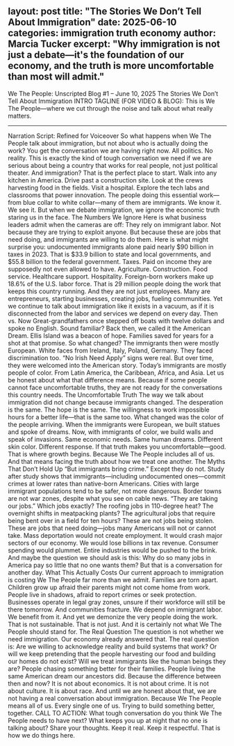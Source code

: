 layout: post
title: "The Stories We Don’t Tell About Immigration"
date: 2025-06-10
categories: immigration truth economy
author: Marcia Tucker
excerpt: "Why immigration is not just a debate—it's the foundation of our economy, and the truth is more uncomfortable than most will admit."
---
We The People: Unscripted
Blog #1 – June 10, 2025
The Stories We Don’t Tell About Immigration
INTRO TAGLINE (FOR VIDEO & BLOG):
This is We The People—where we cut through the noise and talk about what really matters.
________________________________________
Narration Script: Refined for Voiceover
So what happens when We The People talk about immigration, but not about who is actually doing the work?
You get the conversation we are having right now. All politics. No reality.
This is exactly the kind of tough conversation we need if we are serious about being a country that works for real people, not just political theater. And immigration? That is the perfect place to start.
Walk into any kitchen in America.
Drive past a construction site.
Look at the crews harvesting food in the fields.
Visit a hospital.
Explore the tech labs and classrooms that power innovation.
The people doing this essential work—from blue collar to white collar—many of them are immigrants.
We know it. We see it. But when we debate immigration, we ignore the economic truth staring us in the face.
The Numbers We Ignore
Here is what business leaders admit when the cameras are off: They rely on immigrant labor.
Not because they are trying to exploit anyone. But because these are jobs that need doing, and immigrants are willing to do them.
Here is what might surprise you: undocumented immigrants alone paid nearly $90 billion in taxes in 2023. That is $33.9 billion to state and local governments, and $55.8 billion to the federal government.
Taxes. Paid on income they are supposedly not even allowed to have.
Agriculture. Construction. Food service. Healthcare support. Hospitality. Foreign-born workers make up 18.6% of the U.S. labor force. That is 29 million people doing the work that keeps this country running.
And they are not just employees. Many are entrepreneurs, starting businesses, creating jobs, fueling communities.
Yet we continue to talk about immigration like it exists in a vacuum, as if it is disconnected from the labor and services we depend on every day.
Then vs. Now
Great-grandfathers once stepped off boats with twelve dollars and spoke no English. Sound familiar?
Back then, we called it the American Dream. Ellis Island was a beacon of hope. Families saved for years for a shot at that promise.
So what changed?
The immigrants then were mostly European.
White faces from Ireland, Italy, Poland, Germany.
They faced discrimination too.
“No Irish Need Apply” signs were real.
But over time, they were welcomed into the American story.
Today’s immigrants are mostly people of color.
From Latin America, the Caribbean, Africa, and Asia.
Let us be honest about what that difference means. Because if some people cannot face uncomfortable truths, they are not ready for the conversations this country needs.
The Uncomfortable Truth
The way we talk about immigration did not change because immigrants changed. The desperation is the same.
The hope is the same.
The willingness to work impossible hours for a better life—that is the same too.
What changed was the color of the people arriving.
When the immigrants were European, we built statues and spoke of dreams. Now, with immigrants of color, we build walls and speak of invasions.
Same economic needs.
Same human dreams.
Different skin color.
Different response.
If that truth makes you uncomfortable—good. That is where growth begins.
Because We The People includes all of us. And that means facing the truth about how we treat one another.
The Myths That Don’t Hold Up
“But immigrants bring crime.” Except they do not.
Study after study shows that immigrants—including undocumented ones—commit crimes at lower rates than native-born Americans.
Cities with large immigrant populations tend to be safer, not more dangerous. Border towns are not war zones, despite what you see on cable news.
“They are taking our jobs.” Which jobs exactly?
The roofing jobs in 110-degree heat? The overnight shifts in meatpacking plants? The agricultural jobs that require being bent over in a field for ten hours?
These are not jobs being stolen. These are jobs that need doing—jobs many Americans will not or cannot take.
Mass deportation would not create employment.
It would crash major sectors of our economy.
We would lose billions in tax revenue. Consumer spending would plummet. Entire industries would be pushed to the brink.
And maybe the question we should ask is this: Why do so many jobs in America pay so little that no one wants them? But that is a conversation for another day.
What This Actually Costs
Our current approach to immigration is costing We The People far more than we admit.
Families are torn apart.
Children grow up afraid their parents might not come home from work.
People live in shadows, afraid to report crimes or seek protection. Businesses operate in legal gray zones, unsure if their workforce will still be there tomorrow.
And communities fracture.
We depend on immigrant labor. We benefit from it. And yet we demonize the very people doing the work.
That is not sustainable. That is not just. And it is certainly not what We The People should stand for.
The Real Question
The question is not whether we need immigration. Our economy already answered that.
The real question is: Are we willing to acknowledge reality and build systems that work? Or will we keep pretending that the people harvesting our food and building our homes do not exist?
Will we treat immigrants like the human beings they are? People chasing something better for their families. People living the same American dream our ancestors did.
Because the difference between then and now? It is not about economics. It is not about crime. It is not about culture.
It is about race.
And until we are honest about that, we are not having a real conversation about immigration.
Because We The People means all of us. Every single one of us. Trying to build something better, together.
CALL TO ACTION:
What tough conversation do you think We The People needs to have next? What keeps you up at night that no one is talking about?
Share your thoughts. Keep it real. Keep it respectful. That is how we do things here.
